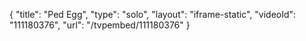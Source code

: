 {
    "title": "Ped Egg",
    "type": "solo",
    "layout": "iframe-static",
    "videoId": "111180376",
    "url": "\/tvpembed\/111180376"
}